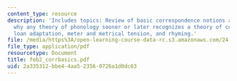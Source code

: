```yaml
---
content_type: resource
description: 'Includes topics: Review of basic correspondence notions and constraints,
  why any theory of phonology sooner or later recognizes a theory of correspondence,
  loan adaptation, meter and metrical tension, and rhyming.'
file: /media/https%3A/open-learning-course-data-rc.s3.amazonaws.com/24-962-advanced-phonology-spring-2005/2a335312bbe44aa523560726a1d0dc63_feb2_corrbasics.pdf
file_type: application/pdf
resourcetype: Document
title: feb2_corrbasics.pdf
uid: 2a335312-bbe4-4aa5-2356-0726a1d0dc63
---
```

